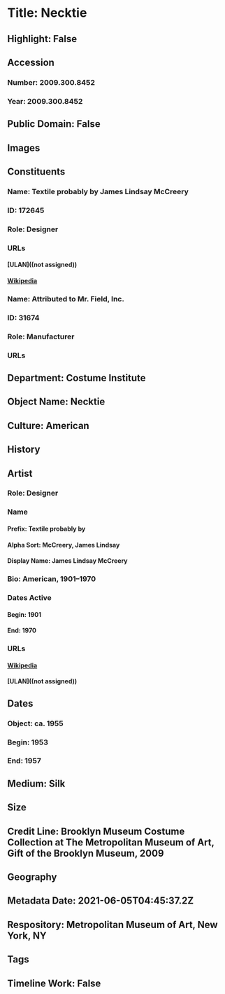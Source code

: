 # Title: Necktie
## Highlight: False
## Accession
### Number: 2009.300.8452
### Year: 2009.300.8452
## Public Domain: False
## Images
## Constituents
### Name: Textile probably by James Lindsay McCreery
### ID: 172645
### Role: Designer
### URLs
#### [ULAN]((not assigned))
#### [Wikipedia](https://www.wikidata.org/wiki/Q97838305)
### Name: Attributed to Mr. Field, Inc.
### ID: 31674
### Role: Manufacturer
### URLs
## Department: Costume Institute
## Object Name: Necktie
## Culture: American
## History
## Artist
### Role: Designer
### Name
#### Prefix: Textile probably by
#### Alpha Sort: McCreery, James Lindsay
#### Display Name: James Lindsay McCreery
### Bio: American, 1901–1970
### Dates Active
#### Begin: 1901
#### End: 1970
### URLs
#### [Wikipedia](https://www.wikidata.org/wiki/Q97838305)
#### [ULAN]((not assigned))
## Dates
### Object: ca. 1955
### Begin: 1953
### End: 1957
## Medium: Silk
## Size
## Credit Line: Brooklyn Museum Costume Collection at The Metropolitan Museum of Art, Gift of the Brooklyn Museum, 2009
## Geography
## Metadata Date: 2021-06-05T04:45:37.2Z
## Respository: Metropolitan Museum of Art, New York, NY
## Tags
## Timeline Work: False